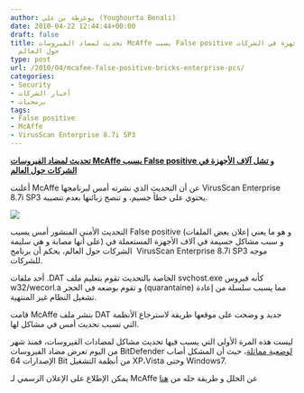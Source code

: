 ```yaml
---
author: يوغرطة بن علي (Youghourta Benali)
date: 2010-04-22 12:44:44+00:00
draft: false
title: تحديث لمضاد الفيروسات McAffe يسبب False positive و تشل آلاف الأجهزة في الشركات
  حول العالم
type: post
url: /2010/04/mcafee-false-positive-bricks-enterprise-pcs/
categories:
- Security
- أخبار الشركات
- برمجيات
tags:
- False positive
- McAffe
- VirusScan Enterprise 8.7i SP3
---
```


[**تحديث لمضاد الفيروسات McAffe يسبب False positive و تشل آلاف الأجهزة في الشركات حول العالم**](http://www.it-scoop.com/2010/04/McAfee-false-positive-bricks-enterprise-PCs)


أعلنت McAffe عن أن التحديث الذي نشرته أمس لبرنامجها VirusScan Enterprise 8.7i SP3 يحتوي على خطأ جسيم، و تنصح زبائنها بعدم تنصيبه.

[![](http://www.it-scoop.com/wp-content/uploads/2010/04/McAfeeVirusScanEnterprise.jpg)
](http://www.it-scoop.com/2010/04/McAfee-false-positive-bricks-enterprise-PCs)

التحديث الأمني المنشور أمس يسبب False positive (و هو ما يعني إعلان بعض الملفات على أنها مصابة و هي سليمة) و سبب مشاكل جسيمة في آلاف الأجهزة المستعملة في الشركات حول العالم، بحكم أن برنامج  VirusScan Enterprise 8.7i SP3 موجه للشركات.

أحد ملفات .DAT الخاصة بالتحديث تقوم بتعليم ملف svchost.exe كأنه فيروس w32/wecorl.a و تقوم بوضعه في الحجر (quarantaine) مما يسبب سلسلة من إعادة تشغيل النظام غير المنتهية.

قامت McAffe بنشر ملف DAT جديد و وضحت على موقعها طريقة لاسترجاع الأنظمة التي تسبب تحديث أمس في مشاكل لها.

ليست هذه المرة الأولى التي يسبب فيها تحديث مشاكل لمضادات الفيروسات، فمنذ شهر من اليوم تعرض مضاد الفيروسات BitDefender [لوضعية مماثلة](http://www.it-scoop.com/2010/03/bitdefender-%d8%aa%d9%86%d8%b4%d8%b1-%d8%aa%d8%b1%d9%82%d9%8a%d8%b9%d8%a7%d8%aa-%d9%84%d8%aa%d8%b5%d8%ad%d9%8a%d8%ad-%d8%b9%d9%84%d8%a9-bitdefender-epic-fail-of-2010-%d8%a7%d9%84%d8%aa%d9%8a-%d8%b3/)، حيث أن المشكل أصاب الإصدارات 64 Bit من أنظمة التشغيل XP،Vista وحتى Windows7.

يمكن الإطلاع على الإعلان الرسمي لـ McAffe عن الخلل و طريقة حله من [هنا](https://kc.mcafee.com/corporate/index?page=content&id=KB68780)
